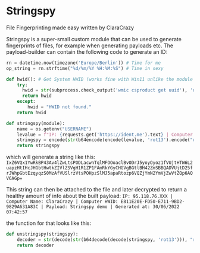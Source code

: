 # Stringspy
File Fingerprinting made easy written by ClaraCrazy

Stringspy is a super-small custom module that can be used to generate fingerprints of files, for example when generating payloads etc.
The payload-builder can contain the following code to generate an ID:

```py
rn = datetime.now(timezone('Europe/Berlin')) # Time for me
op_string = rn.strftime("%d/%m/%Y %H:%M:%S") # Time in sexy

def hwid(): # Get System HWID (works fine with Win11 unlike the module that does the same)
    try:
      hwid = str(subprocess.check_output('wmic csproduct get uuid'), 'utf-8').split('\n')[1].strip()
      return hwid
    except:        
        hwid = "HWID not found."
    return hwid

def stringspy(module):
    name = os.getenv("USERNAME")
    levalue = f"IP: {requests.get('https://ident.me').text} | Computer Name: {name} | Computer HWID: {hwid()} | Payload: {module} | Generated at: {op_string}"
    stringspy = encode(str(b64encode(encode(levalue, 'rot13').encode("utf-8"))).replace("b'", "").replace("'", ""), "rot13")
    return stringspy
```
which will generate a string like this: `IxZ6VQx1YwRkBP43Av4lZwLtsPODLacwnTqlMFOOoaclBvODrJ5yoyOyoz1fVUjtHTW6L2uapzHtIHcJHGbtHwtkZIVlZSVgH1R1ZP1FAmRkYGyCHGVgBGtlBH42ZmSBBQADVUjtD25frJWhpGbtEzqyqzS0MzAfVUSlrzVtsPOHpzSlMJ5apaRtozp6VQZjYmN2YmVjZwVtZQp6AQV6AGp=`


This string can then be attached to the file and later decrypted to return a healthy amount of info about the built payload: `IP: 95.118.76.XXX | Computer Name: ClaraCrazy | Computer HWID: E811E20E-FD50-E711-9BD2-9829A631A83C | Payload: Stringspy demo | Generated at: 30/06/2022 07:42:57`

the function for that looks like this:
```py
def unstringspy(stringspy):
    decoder = str(decode(str(b64decode(decode(stringspy, 'rot13'))), "rot13")).replace("o'", "").replace("'", "")
    return decoder
```
